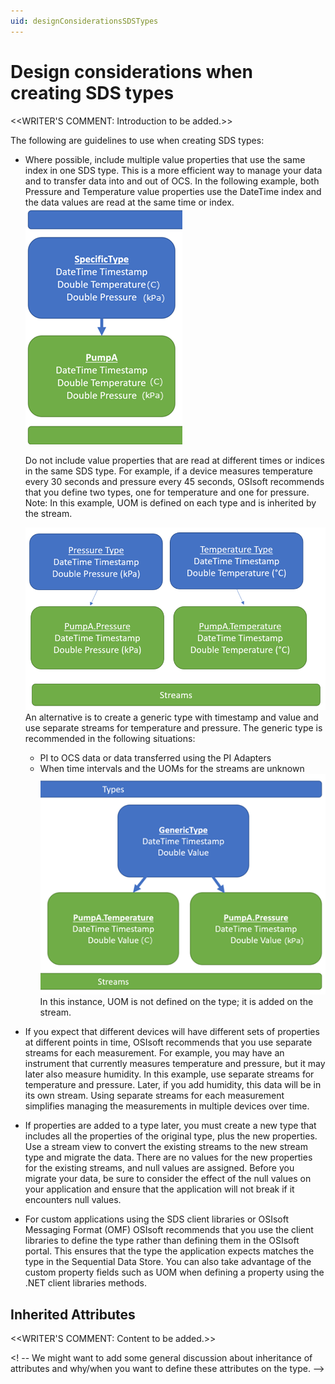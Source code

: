```yaml
---
uid: designConsiderationsSDSTypes
---
```

# Design considerations when creating SDS types

<<WRITER'S COMMENT: Introduction to be added.>>

The following are guidelines to use when creating SDS types:

- Where possible, include multiple value properties that use the same index in one SDS type. This is a more efficient way to manage your data and to transfer data into and out of OCS. In the following example, both Pressure and Temperature value properties use the DateTime index and the data values are read at the same time or index. <!-- Note: This diagram doesn't match what they're creating in the Getting Started because they can't set UOM through the UI, right? That may be okay, as long as we clarify that UOM must be set programmatically. -->
    ![](images\types-1.png)

    Do not include value properties that are read at different times or indices in the same SDS type. For example, if a device measures temperature every 30 seconds and pressure every 45 seconds, OSIsoft recommends that you define two types, one for temperature and one for pressure. Note: In this example, UOM is defined on each type and is inherited by the stream. 

    ![](images\types-2.png)
    An alternative is to create a generic type with timestamp and value and use separate streams for temperature and pressure. The generic type is recommended in the following situations:
    - PI to OCS data or data transferred using the PI Adapters
    - When time intervals and the UOMs for the streams are unknown 
    ![](images\types-3.png)
    In this instance, UOM is not defined on the type; it is added on the stream. 

- If you expect that different devices will have different sets of properties at different points in time, OSIsoft recommends that you use separate streams for each measurement. For example, you may have an instrument that currently measures temperature and pressure, but it may later also measure humidity. In this example, use separate streams for temperature and pressure. Later, if you add humidity, this data will be in its own stream. Using separate streams for each measurement simplifies managing the measurements in multiple devices over time.

- If properties are added to a type later, you must create a new type that includes all the properties of the original type, plus the new properties. Use a stream view to convert the existing streams to the new stream type and migrate the data. There are no values for the new properties for the existing streams, and null values are assigned. Before you migrate your data, be sure to consider the effect of the null values on your application and ensure that the application will not break if it encounters null values.

- For custom applications using the SDS client libraries or OSIsoft Messaging Format (OMF) OSIsoft recommends that you use the client libraries to define the type rather than defining them in the OSIsoft portal. This ensures that the type the application expects matches the type in the Sequential Data Store. You can also take advantage of the custom property fields such as UOM when defining a property using the .NET client libraries methods.

## Inherited Attributes

<<WRITER'S COMMENT: Content to be added.>>

<! -- We might want to add some general discussion about inheritance of attributes and why/when you want to define these attributes on the type. -->